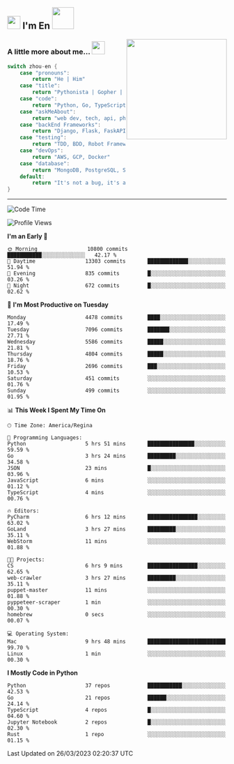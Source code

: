 <h2><img src="https://emojis.slackmojis.com/emojis/images/1531849430/4246/blob-sunglasses.gif?1531849430" width="30"/> I'm En <img src="https://media.giphy.com/media/12oufCB0MyZ1Go/giphy.gif" width="50"></h2>
<img align='right' src="https://media.giphy.com/media/M9gbBd9nbDrOTu1Mqx/giphy.gif" width="230">


### A little more about me... <img src="https://media.giphy.com/media/WUlplcMpOCEmTGBtBW/giphy.gif" width="30">  
<!--
```javascript
const zhou-en = {
    pronouns: "He" | "Him",
    title: "Pythonista" | "Gopher" | "Rustacean",
    code: ["Python", "Go", "Rust", "TypeScript"],
    askMeAbout: ["web dev", "tech", "app dev", "photography"],
    technologies: {
        backEnd: {
            python: ["Django", "Flask", "FaskAPI"],
            go: []
        },
        scraping: ["selenium", "scrapy", "spider"],
        testing: ["Robot Framework"],
        devOps: ["AWS", "Docker", "GCP", "Nginx"],
        databases: ["mongo", "postgresql", "sqlite"],
        misc: ["Firebase", "Heroku"]
    },
    architecture: ["Event Driven Architecture", "Microservices"],
    currentFocus: ["Temporal", "Rust"],
    funFact: "It's not a bug, it's a feature!"
};
```
  -->

```go
switch zhou-en {
    case "pronouns":
        return "He | Him"
    case "title":
        return "Pythonista | Gopher | Rustacean"
    case "code":
        return "Python, Go, TypeScript, Rust"
    case "askMeAbout":
        return "web dev, tech, api, photography, basketball"
    case "backEnd Frameworks":
        return "Django, Flask, FaskAPI, Temporal"
    case "testing":
        return "TDD, BDD, Robot Framework, pytest"
    case "devOps":
        return "AWS, GCP, Docker"
    case "database":
        return "MongoDB, PostgreSQL, Sqlit"
    default:
        return "It's not a bug, it's a feature!"
}
```




---
<!--START_SECTION:waka-->
![Code Time](http://img.shields.io/badge/Code%20Time-552%20hrs%2020%20mins-blue)

![Profile Views](http://img.shields.io/badge/Profile%20Views-0-blue)

**I'm an Early 🐤** 

```text
🌞 Morning                10800 commits       ███████████░░░░░░░░░░░░░░   42.17 % 
🌆 Daytime                13303 commits       █████████████░░░░░░░░░░░░   51.94 % 
🌃 Evening                835 commits         █░░░░░░░░░░░░░░░░░░░░░░░░   03.26 % 
🌙 Night                  672 commits         █░░░░░░░░░░░░░░░░░░░░░░░░   02.62 % 
```
📅 **I'm Most Productive on Tuesday** 

```text
Monday                   4478 commits        ████░░░░░░░░░░░░░░░░░░░░░   17.49 % 
Tuesday                  7096 commits        ███████░░░░░░░░░░░░░░░░░░   27.71 % 
Wednesday                5586 commits        █████░░░░░░░░░░░░░░░░░░░░   21.81 % 
Thursday                 4804 commits        █████░░░░░░░░░░░░░░░░░░░░   18.76 % 
Friday                   2696 commits        ███░░░░░░░░░░░░░░░░░░░░░░   10.53 % 
Saturday                 451 commits         ░░░░░░░░░░░░░░░░░░░░░░░░░   01.76 % 
Sunday                   499 commits         ░░░░░░░░░░░░░░░░░░░░░░░░░   01.95 % 
```


📊 **This Week I Spent My Time On** 

```text
🕑︎ Time Zone: America/Regina

💬 Programming Languages: 
Python                   5 hrs 51 mins       ███████████████░░░░░░░░░░   59.59 % 
Go                       3 hrs 24 mins       █████████░░░░░░░░░░░░░░░░   34.58 % 
JSON                     23 mins             █░░░░░░░░░░░░░░░░░░░░░░░░   03.96 % 
JavaScript               6 mins              ░░░░░░░░░░░░░░░░░░░░░░░░░   01.12 % 
TypeScript               4 mins              ░░░░░░░░░░░░░░░░░░░░░░░░░   00.76 % 

🔥 Editors: 
PyCharm                  6 hrs 12 mins       ████████████████░░░░░░░░░   63.02 % 
GoLand                   3 hrs 27 mins       █████████░░░░░░░░░░░░░░░░   35.11 % 
WebStorm                 11 mins             ░░░░░░░░░░░░░░░░░░░░░░░░░   01.88 % 

🐱‍💻 Projects: 
CS                       6 hrs 9 mins        ████████████████░░░░░░░░░   62.65 % 
web-crawler              3 hrs 27 mins       █████████░░░░░░░░░░░░░░░░   35.11 % 
puppet-master            11 mins             ░░░░░░░░░░░░░░░░░░░░░░░░░   01.88 % 
pyppeteer-scraper        1 min               ░░░░░░░░░░░░░░░░░░░░░░░░░   00.30 % 
homebrew                 0 secs              ░░░░░░░░░░░░░░░░░░░░░░░░░   00.07 % 

💻 Operating System: 
Mac                      9 hrs 48 mins       █████████████████████████   99.70 % 
Linux                    1 min               ░░░░░░░░░░░░░░░░░░░░░░░░░   00.30 % 
```

**I Mostly Code in Python** 

```text
Python                   37 repos            ███████████░░░░░░░░░░░░░░   42.53 % 
Go                       21 repos            ██████░░░░░░░░░░░░░░░░░░░   24.14 % 
TypeScript               4 repos             █░░░░░░░░░░░░░░░░░░░░░░░░   04.60 % 
Jupyter Notebook         2 repos             █░░░░░░░░░░░░░░░░░░░░░░░░   02.30 % 
Rust                     1 repo              ░░░░░░░░░░░░░░░░░░░░░░░░░   01.15 % 
```




 Last Updated on 26/03/2023 02:20:37 UTC
<!--END_SECTION:waka-->
